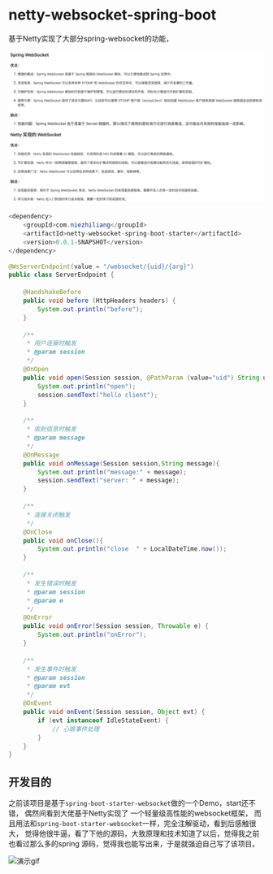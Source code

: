 # netty-websocket-spring-boot 
基于Netty实现了大部分spring-websocket的功能，

![演示gif](./imgs/img.png)

```java
<dependency>
    <groupId>com.niezhiliang</groupId>
    <artifactId>netty-websocket-spring-boot-starter</artifactId>
    <version>0.0.1-SNAPSHOT</version>
</dependency>
```

```java
@WsServerEndpoint(value = "/websocket/{uid}/{arg}")
public class ServerEndpoint {

    @HandshakeBefore
    public void before (HttpHeaders headers) {
        System.out.println("before");
    }

    /**
     * 用户连接时触发
     * @param session
     */
    @OnOpen
    public void open(Session session, @PathParam (value="uid") String uid, @PathParam String arg){
        System.out.println("open");
        session.sendText("hello client");
    }

    /**
     * 收到信息时触发
     * @param message
     */
    @OnMessage
    public void onMessage(Session session,String message){
        System.out.println("message:" + message);
        session.sendText("server: " + message);
    }

    /**
     * 连接关闭触发
     */
    @OnClose
    public void onClose(){
        System.out.println("close  " + LocalDateTime.now());
    }

    /**
     * 发生错误时触发
     * @param session
     * @param e
     */
    @OnError
    public void onError(Session session, Throwable e) {
        System.out.println("onError");
    }

    /**
     * 发生事件时触发
     * @param session
     * @param evt
     */
    @OnEvent
    public void onEvent(Session session, Object evt) {
        if (evt instanceof IdleStateEvent) {
            // 心跳事件处理
        }
    }
}
```

## 开发目的

之前该项目是基于`spring-boot-starter-websocket`做的一个Demo，start还不错，
偶然间看到大佬基于Netty实现了 一个轻量级高性能的websocket框架，
而且用法和`spring-boot-starter-websocket`一样，完全注解驱动，看到后感触很大，
觉得他很牛逼，看了下他的源码，大致原理和技术知道了以后，觉得我之前也看过那么多的spring
源码，觉得我也能写出来，于是就强迫自己写了该项目。


![演示gif](https://suyu-img.oss-cn-shenzhen.aliyuncs.com/demo.gif)

